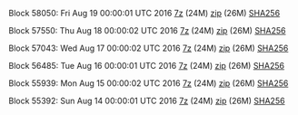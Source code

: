 Block 58050: Fri Aug 19 00:00:01 UTC 2016 [7z](https://transfer.sh/jfMUX/bootstrap.dat.20160819.7z) (24M) [zip](https://transfer.sh/mTA4p/bootstrap.dat.20160819.zip) (26M) [SHA256](https://transfer.sh/bUJj0/sha256.txt)

Block 57550: Thu Aug 18 00:00:02 UTC 2016 [7z](https://transfer.sh/3NmEy/bootstrap.dat.20160818.7z) (24M) [zip](https://transfer.sh/IlLnp/bootstrap.dat.20160818.zip) (26M) [SHA256](https://transfer.sh/yWVY0/sha256.txt)

Block 57043: Wed Aug 17 00:00:02 UTC 2016 [7z](https://transfer.sh/OreDS/bootstrap.dat.20160817.7z) (24M) [zip](https://transfer.sh/zZptU/bootstrap.dat.20160817.zip) (26M) [SHA256](https://transfer.sh/CrY9Q/sha256.txt)

Block 56485: Tue Aug 16 00:00:01 UTC 2016 [7z](https://transfer.sh/sgLay/bootstrap.dat.20160816.7z) (24M) [zip](https://transfer.sh/TS8Ks/bootstrap.dat.20160816.zip) (26M) [SHA256](https://transfer.sh/7yBzV/sha256.txt)

Block 55939: Mon Aug 15 00:00:02 UTC 2016 [7z](https://transfer.sh/Z5Pdv/bootstrap.dat.20160815.7z) (24M) [zip](https://transfer.sh/OsMxc/bootstrap.dat.20160815.zip) (26M) [SHA256](https://transfer.sh/5GnVD/sha256.txt)

Block 55392: Sun Aug 14 00:00:01 UTC 2016 [7z](https://transfer.sh/Msiol/bootstrap.dat.20160814.7z) (24M) [zip](https://transfer.sh/15HiQC/bootstrap.dat.20160814.zip) (26M) [SHA256](https://transfer.sh/6aNJZ/sha256.txt)
